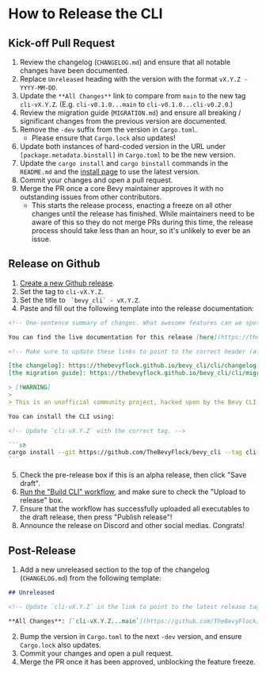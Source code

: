 # How to Release the CLI

## Kick-off Pull Request

1. Review the changelog (`CHANGELOG.md`) and ensure that all notable changes have been documented.
2. Replace `Unreleased` heading with the version with the format `vX.Y.Z - YYYY-MM-DD`.
3. Update the `**All Changes**` link to compare from `main` to the new tag `cli-vX.Y.Z`. (E.g. `cli-v0.1.0...main` to `cli-v0.1.0...cli-v0.2.0`.)
4. Review the migration guide (`MIGRATION.md`) and ensure all breaking / significant changes from the previous version are documented.
5. Remove the `-dev` suffix from the version in `Cargo.toml`.
    - Please ensure that `Cargo.lock` also updates!
6. Update both instances of hard-coded version in the URL under `[package.metadata.binstall]` in `Cargo.toml` to be the new version.
7. Update the `cargo install` and `cargo binstall` commands in the `README.md` and the [install page](../../cli/install.md) to use the latest version.
8. Commit your changes and open a pull request.
9. Merge the PR once a core Bevy maintainer approves it with no outstanding issues from other contributors.
    - This starts the release process, enacting a freeze on all other changes until the release has finished. While maintainers need to be aware of this so they do not merge PRs during this time, the release process should take less than an hour, so it's unlikely to ever be an issue.

## Release on Github

1. [Create a new Github release](https://github.com/TheBevyFlock/bevy_cli/releases/new).
2. Set the tag to `cli-vX.Y.Z`.
3. Set the title to `` `bevy_cli` - vX.Y.Z``.
4. Paste and fill out the following template into the release documentation:

````markdown
<!-- One-sentence summary of changes. What awesome features can we spotlight? What critical bugs were fixed? -->

You can find the live documentation for this release [here](https://thebevyflock.github.io/bevy_cli/cli/index.html). You may also be interested in [the changelog] and [the migration guide].

<!-- Make sure to update these links to point to the correct header (after the `#`). -->

[the changelog]: https://thebevyflock.github.io/bevy_cli/cli/changelog.html#vXYZ---YYYY-MM-DD
[the migration guide]: https://thebevyflock.github.io/bevy_cli/cli/migration.html#vXYZ-to-vXYZ

> [!WARNING]
>
> This is an unofficial community project, hacked upon by the Bevy CLI working group until it is eventually upstreamed into the main [Bevy Engine organization](https://github.com/bevyengine). Pardon our rough edges, and please consider [submitting an issue](https://github.com/TheBevyFlock/bevy_cli/issues) if you run into trouble!

You can install the CLI using:

<!-- Update `cli-vX.Y.Z` with the correct tag. -->

```sh
cargo install --git https://github.com/TheBevyFlock/bevy_cli --tag cli-vX.Y.Z --locked bevy_cli
```
````

5. Check the pre-release box if this is an alpha release, then click "Save draft".
6. [Run the "Build CLI" workflow](https://github.com/TheBevyFlock/bevy_cli/actions/workflows/build-cli.yml), and make sure to check the "Upload to release" box.
7. Ensure that the workflow has successfully uploaded all executables to the draft release, then press "Publish release"!
8. Announce the release on Discord and other social medias. Congrats!

## Post-Release

1. Add a new unreleased section to the top of the changelog (`CHANGELOG.md`) from the following template:

```markdown
## Unreleased

<!-- Update `cli-vX.Y.Z` in the link to point to the latest release tag. -->

**All Changes**: [`cli-vX.Y.Z...main`](https://github.com/TheBevyFlock/bevy_cli/compare/cli-vX.Y.Z...main)
```

2. Bump the version in `Cargo.toml` to the next `-dev` version, and ensure `Cargo.lock` also updates.
3. Commit your changes and open a pull request.
4. Merge the PR once it has been approved, unblocking the feature freeze.
